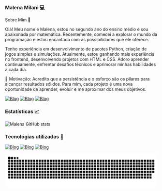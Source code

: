 ### Malena Milani 💻

Sobre Mim 👋

Olá! Meu nome é Malena, estou no segundo ano do ensino médio e sou apaixonada por matemática. Recentemente, comecei a explorar o mundo da programação e estou encantada com as possibilidades que ele oferece.

Tenho experiência em desenvolvimento de pacotes Python, criação de jogos simples e simulações. Atualmente, estou ganhando mais experiência no frontend, desenvolvendo projetos com HTML e CSS. Adoro aprender continuamente, enfrentar desafios técnicos e aprimorar minhas habilidades a cada dia.

🌟 Motivação:
Acredito que a persistência e o esforço são os pilares para alcançar resultados sólidos. Para mim, cada projeto é uma nova oportunidade de aprender, evoluir e me aproximar dos meus objetivos.

[![Blog](	https://img.shields.io/badge/GitHub-100000?style=for-the-badge&logo=github&logoColor=white)](https://github.com/Malena-yyy) 
[![Blog](	https://img.shields.io/badge/Instagram-E4405F?style=for-the-badge&logo=instagram&logoColor=white)](https://www.instagram.com/_malena.milani?igsh=MWNoYWV5MjBoYXIwYw==)
[![Blog](https://img.shields.io/badge/Gmail-D14836?style=for-the-badge&logo=gmail&logoColor=white)](malenasantos774@gmail.com)

### Estatísticas 📈
![Malena GitHub stats](https://github-readme-stats.vercel.app/api?username=Malena-yyy&show_icons=true&theme=cobalt)

### Tecnológias utilizadas 👾
[![Blog](https://img.shields.io/badge/Python-3776AB?style=for-the-badge&logo=python&logoColor=white)]()
[![Blog](https://img.shields.io/badge/HTML-239120?style=for-the-badge&logo=html5&logoColor=white)]()
[![Blog](	https://img.shields.io/badge/CSS-239120?&style=for-the-badge&logo=css3&logoColor=white)]()

<picture align="center">
  <source media="(prefers-color-scheme: dark)" srcset="https://raw.githubusercontent.com/mari4souza/mari4souza/output/github-contribution-grid-snake-dark.svg">
  <source media="(prefers-color-scheme: light)" srcset="https://raw.githubusercontent.com/mari4souza/mari4souza/output/github-contribution-grid-snake-dark.svg">
  <img align="center" alt="github contribution grid snake animation" src="https://raw.githubusercontent.com/mari4souza/mari4souza/output/github-contribution-grid-snake.svg">
</picture>




